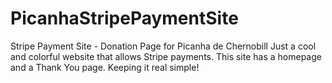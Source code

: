 # PicanhaStripePaymentSite
Stripe Payment Site - Donation Page for Picanha de Chernobill
Just a cool and colorful website that allows Stripe payments. This site has a homepage and a Thank You page. Keeping it real simple!
